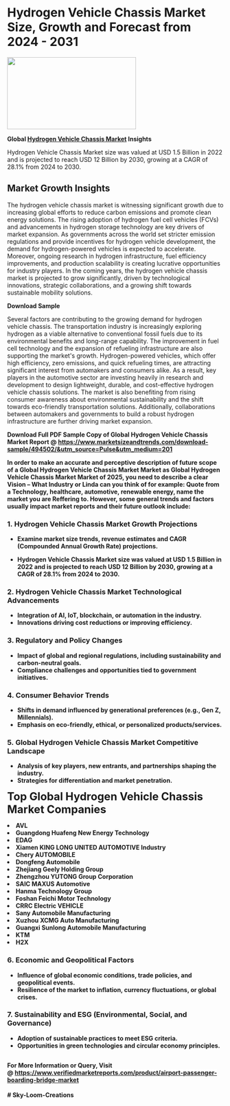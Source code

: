 <H1>Hydrogen Vehicle Chassis Market Size, Growth and Forecast from 2024 - 2031</H1><img class="aligncenter size-medium wp-image-584254" src="https://thirdeyenews.in/wp-content/uploads/2024/09/Global-Market-Research-300x168.jpeg" alt="" width="300" height="168" /><p><strong>Global&nbsp;<a href="https://www.marketsizeandtrends.com/download-sample/494502/&amp;utm_source=Pulse&amp;utm_medium=201">Hydrogen Vehicle Chassis Market</a> Insights</strong></p><p>Hydrogen Vehicle Chassis Market size was valued at USD 1.5 Billion in 2022 and is projected to reach USD 12 Billion by 2030, growing at a CAGR of 28.1% from 2024 to 2030.</p><p><h2>Market Growth Insights</h2> <p>The hydrogen vehicle chassis market is witnessing significant growth due to increasing global efforts to reduce carbon emissions and promote clean energy solutions. The rising adoption of hydrogen fuel cell vehicles (FCVs) and advancements in hydrogen storage technology are key drivers of market expansion. As governments across the world set stricter emission regulations and provide incentives for hydrogen vehicle development, the demand for hydrogen-powered vehicles is expected to accelerate. Moreover, ongoing research in hydrogen infrastructure, fuel efficiency improvements, and production scalability is creating lucrative opportunities for industry players. In the coming years, the hydrogen vehicle chassis market is projected to grow significantly, driven by technological innovations, strategic collaborations, and a growing shift towards sustainable mobility solutions.</p> <p><strong>Download Sample</strong></p> <p>Several factors are contributing to the growing demand for hydrogen vehicle chassis. The transportation industry is increasingly exploring hydrogen as a viable alternative to conventional fossil fuels due to its environmental benefits and long-range capability. The improvement in fuel cell technology and the expansion of refueling infrastructure are also supporting the market's growth. Hydrogen-powered vehicles, which offer high efficiency, zero emissions, and quick refueling times, are attracting significant interest from automakers and consumers alike. As a result, key players in the automotive sector are investing heavily in research and development to design lightweight, durable, and cost-effective hydrogen vehicle chassis solutions. The market is also benefiting from rising consumer awareness about environmental sustainability and the shift towards eco-friendly transportation solutions. Additionally, collaborations between automakers and governments to build a robust hydrogen infrastructure are further driving market expansion.</p> <p><strong></p><p><span class=""><strong>Download Full PDF Sample Copy of Global Hydrogen Vehicle Chassis Market Report</strong> @ <a href="https://www.marketsizeandtrends.com/download-sample/494502/&amp;utm_source=Pulse&amp;utm_medium=201" target="_blank">https://www.marketsizeandtrends.com/download-sample/494502/&amp;utm_source=Pulse&amp;utm_medium=201</a></span></p><p>In order to make an accurate and perceptive description of future scope of a Global&nbsp;Hydrogen Vehicle Chassis Market Market as Global&nbsp;Hydrogen Vehicle Chassis Market Market of 2025, you need to describe a clear Vision &ndash; What Industry or Linda can you think of for example: Quote from a Technology, healthcare, automotive, renewable energy, name the market you are Reffering to. However, some general trends and factors usually impact market reports and their future outlook include:</p><h3>1.&nbsp;<strong>Hydrogen Vehicle Chassis Market Growth Projections</strong></h3><ul><li>Examine market size trends, revenue estimates and CAGR (Compounded Annual Growth Rate) projections.</li><li><p>Hydrogen Vehicle Chassis Market size was valued at USD 1.5 Billion in 2022 and is projected to reach USD 12 Billion by 2030, growing at a CAGR of 28.1% from 2024 to 2030.</p></li></ul><h3>2.&nbsp;<strong>Hydrogen Vehicle Chassis Market Technological Advancements</strong></h3><ul><li>Integration of AI, IoT, blockchain, or automation in the industry.</li><li>Innovations driving cost reductions or improving efficiency.</li></ul><h3>3.&nbsp;<strong>Regulatory and Policy Changes</strong></h3><ul><li>Impact of global and regional regulations, including sustainability and carbon-neutral goals.</li><li>Compliance challenges and opportunities tied to government initiatives.</li></ul><h3>4.&nbsp;<strong>Consumer Behavior Trends</strong></h3><ul><li>Shifts in demand influenced by generational preferences (e.g., Gen Z, Millennials).</li><li>Emphasis on eco-friendly, ethical, or personalized products/services.</li></ul><h3>5.&nbsp;<strong>Global Hydrogen Vehicle Chassis Market Competitive Landscape</strong></h3><ul><li>Analysis of key players, new entrants, and partnerships shaping the industry.</li><li>Strategies for differentiation and market penetration.</li></ul><p data-pm-slice="1 1 []"><span style="color: inherit; font-family: inherit; font-size: 25px;">Top Global Hydrogen Vehicle Chassis Market Companies</span></p><div class="" data-test-id=""><p><li>AVL</li><li> Guangdong Huafeng New Energy Technology</li><li> EDAG</li><li> Xiamen KING LONG UNITED AUTOMOTIVE Industry</li><li> Chery AUTOMOBILE</li><li> Dongfeng Automobile</li><li> Zhejiang Geely Holding Group</li><li> Zhengzhou YUTONG Group Corporation</li><li> SAIC MAXUS Automotive</li><li> Hanma Technology Group</li><li> Foshan Feichi Motor Technology</li><li> CRRC Electric VEHICLE</li><li> Sany Automobile Manufacturing</li><li> Xuzhou XCMG Auto Manufacturing</li><li> Guangxi Sunlong Automobile Manufacturing</li><li> KTM</li><li> H2X</li></p></div><h3>6.&nbsp;<strong>Economic and Geopolitical Factors</strong></h3><ul><li>Influence of global economic conditions, trade policies, and geopolitical events.</li><li>Resilience of the market to inflation, currency fluctuations, or global crises.</li></ul><h3>7.&nbsp;<strong>Sustainability and ESG (Environmental, Social, and Governance)</strong></h3><ul><li>Adoption of sustainable practices to meet ESG criteria.</li><li>Opportunities in green technologies and circular economy principles.</li></ul><h2><strong style="font-size: 14px;">For More Information or Query, Visit @&nbsp;</strong><a style="background-color: #ffffff; font-size: 14px;" href="https://www.marketsizeandtrends.com/report/hydrogen-vehicle-chassis-market/" target="_blank">https://www.verifiedmarketreports.com/product/airport-passenger-boarding-bridge-market</a></h2># Sky-Loom-Creations

